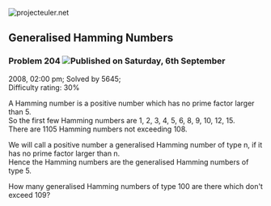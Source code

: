 ![projecteuler.net](images/print_page_logo.png)

## Generalised Hamming Numbers

### Problem 204 ![](images/icon_info.png)Published on Saturday, 6th September
2008, 02:00 pm; Solved by 5645;  
Difficulty rating: 30%

A Hamming number is a positive number which has no prime factor larger than 5.  
So the first few Hamming numbers are 1, 2, 3, 4, 5, 6, 8, 9, 10, 12, 15.  
There are 1105 Hamming numbers not exceeding 108.

We will call a positive number a generalised Hamming number of type n, if it
has no prime factor larger than n.  
Hence the Hamming numbers are the generalised Hamming numbers of type 5.

How many generalised Hamming numbers of type 100 are there which don't exceed
109?

  
  

